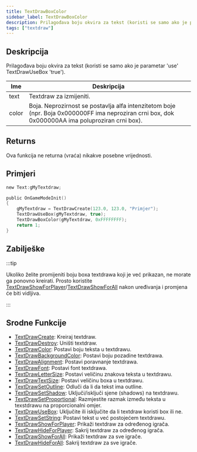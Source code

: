 ```yaml
---
title: TextDrawBoxColor
sidebar_label: TextDrawBoxColor
description: Prilagođava boju okvira za tekst (koristi se samo ako je parametar 'use' TextDrawUseBox 1).
tags: ["textdraw"]
---
```


## Deskripcija

Prilagođava boju okvira za tekst (koristi se samo ako je parametar 'use' TextDrawUseBox 'true').

| Ime   | Deskripcija                                                                                                                                      |
| ----- | ------------------------------------------------------------------------------------------------------------------------------------------------ |
| text  | Textdraw za izmijeniti.                                                                                                                          |
| color | Boja. Neprozirnost se postavlja alfa intenzitetom boje (npr. Boja 0x000000FF ima neproziran crni box, dok 0x000000AA ima poluproziran crni box). |

## Returns

Ova funkcija ne returna (vraća) nikakve posebne vrijednosti.

## Primjeri

```c
new Text:gMyTextdraw;

public OnGameModeInit()
{
    gMyTextdraw = TextDrawCreate(123.0, 123.0, "Primjer");
    TextDrawUseBox(gMyTextdraw, true);
    TextDrawBoxColor(gMyTextdraw, 0xFFFFFFFF);
    return 1;
}
```

## Zabilješke

:::tip

Ukoliko želite promijeniti boju boxa textdrawa koji je već prikazan, ne morate ga ponovno kreirati. Prosto koristite [TextDrawShowForPlayer](TextDrawShowForPlayer)/[TextDrawShowForAll](TextDrawShowForAll) nakon uređivanja i promjena će biti vidljiva.

:::

## Srodne Funkcije

- [TextDrawCreate](TextDrawCreate): Kreiraj textdraw.
- [TextDrawDestroy](TextDrawDestroy): Uništi textdraw.
- [TextDrawColor](TextDrawColor): Postavi boju teksta u textdrawu.
- [TextDrawBackgroundColor](TextDrawBackgroundColor): Postavi boju pozadine textdrawa.
- [TextDrawAlignment](TextDrawAlignment): Postavi poravnanje textdrawa.
- [TextDrawFont](TextDrawFont): Postavi font textdrawa.
- [TextDrawLetterSize](TextDrawLetterSize): Postavi veličinu znakova teksta u textdrawu.
- [TextDrawTextSize](TextDrawTextSize): Postavi veličinu boxa u textdrawu.
- [TextDrawSetOutline](TextDrawSetOutline): Odluči da li da tekst ima outline.
- [TextDrawSetShadow](TextDrawSetShadow): Uključi/isključi sjene (shadows) na textdrawu.
- [TextDrawSetProportional](TextDrawSetProportional): Razmjestite razmak između teksta u texstdrawu na proporcionalni omjer.
- [TextDrawUseBox](TextDrawUseBox): Uključite ili isključite da li textdraw koristi box ili ne.
- [TextDrawSetString](TextDrawSetString): Postavi tekst u već postojećem textdrawu.
- [TextDrawShowForPlayer](TextDrawShowForPlayer): Prikaži textdraw za određenog igrača.
- [TextDrawHideForPlayer](TextDrawHideForPlayer): Sakrij textdraw za određenog igrača.
- [TextDrawShowForAll](TextDrawShowForAll): Prikaži textdraw za sve igrače.
- [TextDrawHideForAll](TextDrawHideForAll): Sakrij textdraw za sve igrače.
